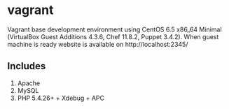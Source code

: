 vagrant
=======

Vagrant base development environment using CentOS 6.5 x86_64 Minimal (VirtualBox Guest Additions 4.3.6, Chef 11.8.2, Puppet 3.4.2). When guest machine is ready website is available on http://localhost:2345/

## Includes ##
1. Apache
2. MySQL
3. PHP 5.4.26+ + Xdebug + APC
